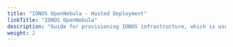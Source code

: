 ```yaml
---
title: "IONOS OpenNebula - Hosted Deployment"
linkTitle: "IONOS OpenNebula"
description: "Guide for provisioning IONOS infrastructure, which is used to deploy and verify OpenNebula"
weight: 2
---
```


<a id="ionos-hosted-cloud-provider"></a>
